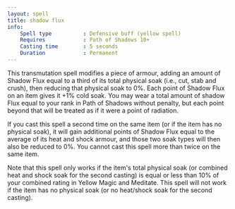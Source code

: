 ```yaml
---
layout: spell
title: shadow flux
info:
    Spell type          : Defensive buff (yellow spell)
    Requires            : Path of Shadows 10+
    Casting time        : 5 seconds
    Duration            : Permanent
---
```


This transmutation spell modifies a piece of armour, adding an amount of Shadow
Flux equal to a third of its total physical soak (i.e., cut, stab and crush), 
then reducing that physical soak to 0%.  Each point of Shadow Flux on an item 
gives it +1% cold soak.  You may wear a total amount of shadow Flux equal to 
your rank in Path of Shadows without penalty, but each point beyond that will 
be treated as if it were a point of radiation.

If you cast this spell a second time on the same item (or if the item has no 
physical soak), it will gain additional points of Shadow Flux equal to the 
average of its heat and shock armour, and those two soak types will then also 
be reduced to 0%.  You cannot cast this spell more than twice on the same item.

Note that this spell only works if the item's total physical soak (or combined 
heat and shock soak for the second casting) is equal or less than 10% of your 
combined rating in Yellow Magic and Meditate.  This spell will not work if the 
item has no physical soak (or no heat/shock soak for the second casting).
